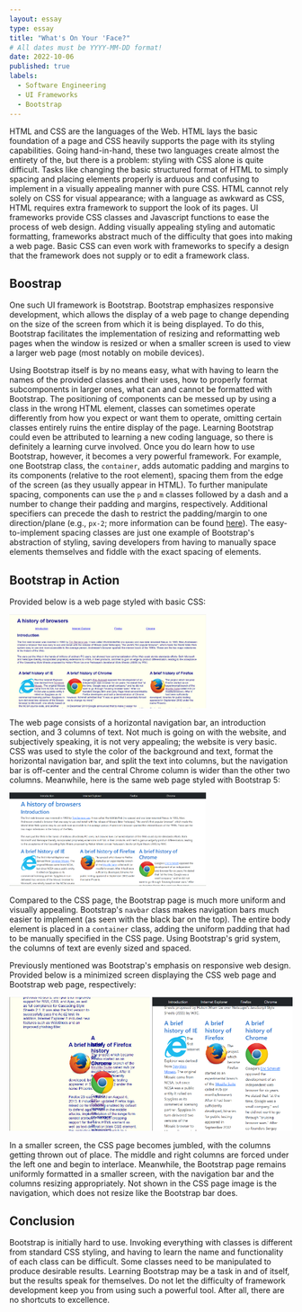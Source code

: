 ```yaml
---
layout: essay
type: essay
title: "What's On Your 'Face?"
# All dates must be YYYY-MM-DD format!
date: 2022-10-06
published: true
labels:
  - Software Engineering
  - UI Frameworks
  - Bootstrap
---
```


HTML and CSS are the languages of the Web. HTML lays the basic foundation of a page and CSS heavily supports the page with its styling capabilities. Going hand-in-hand, these two languages create almost the entirety of the, but there is a problem: styling with CSS alone is quite difficult. Tasks like changing the basic structured format of HTML to simply spacing and placing elements properly is arduous and confusing to implement in a visually appealing manner with pure CSS. HTML cannot rely solely on CSS for visual appearance; with a language as awkward as CSS, HTML requires extra framework to support the look of its pages. UI frameworks provide CSS classes and Javascript functions to ease the process of web design. Adding visually appealing styling and automatic formatting, frameworks abstract much of the difficulty that goes into making a web page. Basic CSS can even work with frameworks to specify a design that the framework does not supply or to edit a framework class.

## Boostrap

One such UI framework is Bootstrap. Bootstrap emphasizes responsive development, which allows the display of a web page to change depending on the size of the screen from which it is being displayed. To do this, Bootstrap facilitates the implementation of resizing and reformatting web pages when the window is resized or when a smaller screen is used to view a larger web page (most notably on mobile devices). 

Using Bootstrap itself is by no means easy, what with having to learn the names of the provided classes and their uses, how to properly format subcomponents in larger ones, what can and cannot be formatted with Bootstrap. The positioning of components can be messed up by using a class in the wrong HTML element, classes can sometimes operate differently from how you expect or want them to operate, omitting certain classes entirely ruins the entire display of the page. Learning Bootstrap could even be attributed to learning a new coding language, so there is definitely a learning curve involved. Once you do learn how to use Bootstrap, however, it becomes a very powerful framework. For example, one Bootstrap class, the ```container```, adds automatic padding and margins to its components (relative to the root element), spacing them from the edge of the screen (as they usually appear in HTML). To further manipulate spacing, components can use the ```p``` and ```m``` classes followed by a dash and a number to change their padding and margins, respectively. Additional specifiers can precede the dash to restrict the padding/margin to one direction/plane (e.g., ```px-2```; more information can be found <a href="https://getbootstrap.com/docs/4.0/utilities/spacing/">here</a>). The easy-to-implement spacing classes are just one example of Bootstrap's abstraction of styling, saving developers from having to manually space elements themselves and fiddle with the exact spacing of elements.

## Bootstrap in Action

Provided below is a web page styled with basic CSS:

<img width=350 src="../img/ui/basic.png">

The web page consists of a horizontal navigation bar, an introduction section, and 3 columns of text. Not much is going on with the website, and subjectively speaking, it is not very appealing; the website is very basic. CSS was used to style the color of the background and text, format the horizontal navigation bar, and split the text into columns, but the navigation bar is off-center and the central Chrome column is wider than the other two columns. Meanwhile, here is the same web page styled with Bootstrap 5:

<img width=350 src="../img/ui/bootstrap.png">

Compared to the CSS page, the Bootstrap page is much more uniform and visually appealing. Bootstrap's ```navbar``` class makes navigation bars much easier to implement (as seen with the black bar on the top). The entire body element is placed in a ```container``` class, adding the uniform padding that had to be manually specified in the CSS page. Using Bootstrap's grid system, the columns of text are evenly sized and spaced.

Previously mentioned was Bootstrap's emphasis on responsive web design. Provided below is a minimized screen displaying the CSS web page and Bootstrap web page, respectively:

<img width="250" src="../img/ui/nonresponsive.png">
<img width="250" src="../img/ui/responsive.png">

In a smaller screen, the CSS page becomes jumbled, with the columns getting thrown out of place. The middle and right columns are forced under the left one and begin to interlace. Meanwhile, the Bootstrap page remains uniformly formatted in a smaller screen, with the navigation bar and the columns resizing appropriately. Not shown in the CSS page image is the navigation, which does not resize like the Bootstrap bar does.

## Conclusion

Bootstrap is initially hard to use. Invoking everything with classes is different from standard CSS styling, and having to learn the name and functionality of each class can be difficult. Some classes need to be manipulated to produce desirable results. Learning Bootstrap may be a task in and of itself, but the results speak for themselves. Do not let the difficulty of framework development keep you from using such a powerful tool. After all, there are no shortcuts to excellence.